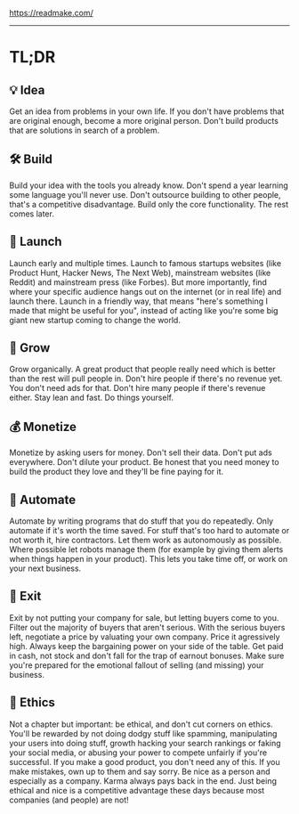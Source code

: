 
<https://readmake.com/>

---

# TL;DR

## 💡 Idea
Get an idea from problems in your own life.
If you don't have problems that are original enough, become a more original person.
Don't build products that are solutions in search of a problem.

## 🛠 Build
Build your idea with the tools you already know.
Don't spend a year learning some language you'll never use.
Don't outsource building to other people, that's a competitive disadvantage.
Build only the core functionality.
The rest comes later.

## 🚀 Launch
Launch early and multiple times.
Launch to famous startups websites (like Product Hunt, Hacker News, The Next Web), mainstream websites (like Reddit) and mainstream press (like Forbes).
But more importantly, find where your specific audience hangs out on the internet (or in real life) and launch there.
Launch in a friendly way, that means "here's something I made that might be useful for you", instead of acting like you're some big giant new startup coming to change the world.

## 🌱 Grow
Grow organically.
A great product that people really need which is better than the rest will pull people in.
Don't hire people if there's no revenue yet.
You don't need ads for that.
Don't hire many people if there's revenue either.
Stay lean and fast. Do things yourself.

## 💰 Monetize
Monetize by asking users for money.
Don't sell their data.
Don't put ads everywhere.
Don't dilute your product.
Be honest that you need money to build the product they love and they'll be fine paying for it.

## 🤖 Automate
Automate by writing programs that do stuff that you do repeatedly.
Only automate if it's worth the time saved.
For stuff that's too hard to automate or not worth it, hire contractors.
Let them work as autonomously as possible.
Where possible let robots manage them (for example by giving them alerts when things happen in your product).
This lets you take time off, or work on your next business.

## 🚪 Exit
Exit by not putting your company for sale, but letting buyers come to you.
Filter out the majority of buyers that aren't serious.
With the serious buyers left, negotiate a price by valuating your own company.
Price it agressively high.
Always keep the bargaining power on your side of the table.
Get paid in cash, not stock and don't fall for the trap of earnout bonuses.
Make sure you're prepared for the emotional fallout of selling (and missing) your business.

## 🤝 Ethics
Not a chapter but important: be ethical, and don't cut corners on ethics.
You'll be rewarded by not doing dodgy stuff like spamming, manipulating your users into doing stuff, growth hacking your search rankings or faking your social media, or abusing your power to compete unfairly if you're successful.
If you make a good product, you don't need any of this.
If you make mistakes, own up to them and say sorry.
Be nice as a person and especially as a company.
Karma always pays back in the end.
Just being ethical and nice is a competitive advantage these days because most companies (and people) are not!

